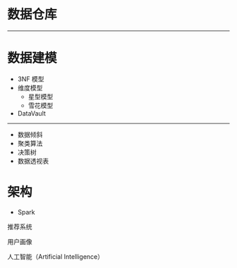 # 数据仓库

---

# 数据建模

- 3NF 模型
- 维度模型
  - 星型模型
  - 雪花模型
- DataVault

---

- 数据倾斜
- 聚类算法
- 决策树
- 数据透视表

# 架构

- Spark


推荐系统

用户画像

人工智能（Artificial Intelligence）
